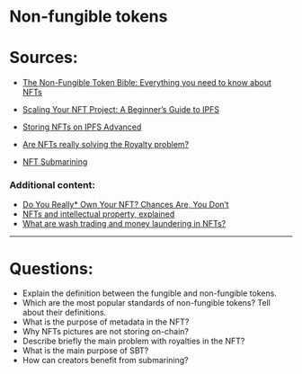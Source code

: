 # Non-fungible tokens

# Sources:

* [The Non-Fungible Token Bible: Everything you need to know about NFTs](https://opensea.io/blog/guides/non-fungible-tokens/)

* [Scaling Your NFT Project: A Beginner’s Guide to IPFS](https://www.bueno.art/blog/pinata-ipfs-guide)

* [Storing NFTs on IPFS Advanced](https://blog.ipfs.tech/2021-04-05-storing-nfts-on-ipfs/) 

* [Are NFTs really solving the Royalty problem?](https://medium.com/@neavra/are-nfts-really-solving-the-royalty-problem-75e341310e4d)

* [NFT Submarining](https://www.pinata.cloud/blog/introducing-submarining-what-it-is-why-you-need-it)

### Additional content:
* [Do You Really* Own Your NFT? Chances Are, You Don’t](https://thedefiant.io/mob-short-squeeze-has-traders-reminiscing-gme-days)
* [NFTs and intellectual property, explained](https://cointelegraph.com/explained/nfts-and-intellectual-property-explained)
* [What are wash trading and money laundering in NFTs?](https://cointelegraph.com/explained/what-are-wash-trading-and-money-laundering-in-nfts)


---

# Questions:

* Explain the definition between the fungible and non-fungible tokens.
* Which are the most popular standards of non-fungible tokens? Tell about their definitions. 
* What is the purpose of metadata in the NFT?
* Why NFTs pictures are not storing on-chain? 
* Describe briefly the main problem with royalties in the NFT?
* What is the main purpose of SBT? 
* How can creators benefit from submarining?
